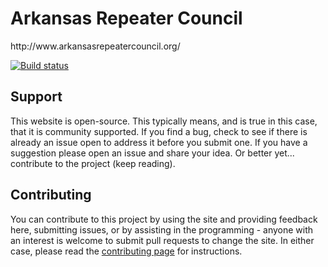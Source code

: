 <h1>Arkansas Repeater Council</h1>
http://www.arkansasrepeatercouncil.org/

[![Build status](https://ci.appveyor.com/api/projects/status/223bhwjxe9h8ndn0?svg=true)](https://ci.appveyor.com/project/ArkansasRepeaterCouncil/website)

<h2 id="support">Support</h2>
<p>This website is open-source.  This typically means, and is true in this case, that it is community supported.  If you find a bug, check to see if there is already an issue open to address it before you submit one.  If you have a suggestion please open an issue and share your idea.  Or better yet... contribute to the project (keep reading).</p>
<h2 id="contributing">Contributing</h2>
<p>You can contribute to this project by using the site and providing feedback here, submitting issues, or by assisting in the programming - anyone with an interest is welcome to submit pull requests to change the site.  In either case, please read the <a href="CONTRIBUTING.md">contributing page</a> for instructions.</p>
